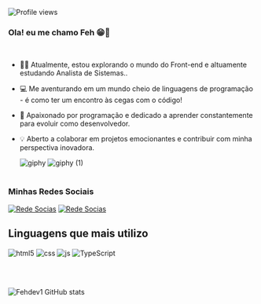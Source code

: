 ![Profile views](https://gpvc.arturio.dev/Fehdev1)

### Ola! eu me chamo Feh  😁🚀
<br>

- 👨‍💻 Atualmente, estou explorando o mundo do Front-end e altuamente estudando Analista de Sistemas..
- 💻 Me aventurando em um mundo cheio de linguagens de programação - é como ter um encontro às cegas com o código!
- 🚀 Apaixonado por programação e dedicado a aprender constantemente para evoluir como desenvolvedor.
- 💡 Aberto a colaborar em projetos emocionantes e contribuir com minha perspectiva inovadora.

  
  ![giphy](https://github.com/Fehdev1/Fehdev1/assets/124939815/44ad5947-4420-4b01-8153-720183756a8f)
 ![giphy (1)](https://github.com/Fehdev1/Fehdev1/assets/124939815/2097499e-0d10-4890-a833-6b68b1e9c7dd)
<br><br>

### Minhas Redes Sociais

[![Rede Socias](https://img.shields.io/badge/Instagram-E4405F?style=for-the-badge&logo=instagram&logoColor=white)](https://www.instagram.com/feew_ss)
[![Rede Socias](https://img.shields.io/badge/LinkedIn-0077B5?style=for-the-badge&logo=linkedin&logoColor=white)](https://www.linkedin.com/in/felipe-santos-b43580272/)
<br>

## Linguagens que mais utilizo

<div style="display: inline_block">
  <img align="center" alt="html5" src="https://img.shields.io/badge/HTML5-E34F26?style=for-the-badge&logo=html5&logoColor=white" />
  <img align="center" alt="css" src="https://img.shields.io/badge/CSS3-1572B6?style=for-the-badge&logo=css3&logoColor=white" />
  <img align="center" alt="js" src="https://img.shields.io/badge/JavaScript-F7DF1E?style=for-the-badge&logo=javascript&logoColor=black" />
  <img align="center" alt="TypeScript" src="https://img.shields.io/badge/TypeScript-007ACC?style=for-the-badge&logo=typescript&logoColor=white" />
  </div>

<br><br>
  
  ![Fehdev1 GitHub stats](https://github-readme-stats.vercel.app/api?username=Fehdev1&show_icons=true&theme=tokyonight)

